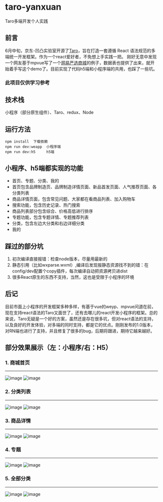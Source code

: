 # taro-yanxuan
Taro多端开发个人实践
## 前言

6月中旬，京东-凹凸实验室开源了[Taro](https://taro.aotu.io/)，旨在打造一套遵循 React 语法规范的多端统一开发框架。作为一个react爱好者，不免想上手实践一把。
刚好无意中发现一个网友基于mpvue写了一个[网易严选商城](https://react.ctolib.com/heyushuo-mpvue-shop-node.html)的例子，数据表也提供了出来，就开始着手写这个demo了。目前实现了代码h5端和小程序端的共用，也踩了一些坑。

### 此项目仅供学习参考

## 技术栈

小程序（部分原生组件）、Taro、redux、Node
## 运行方法

    npm install  下载依赖
    npm run dev:weapp  小程序端
    npm run dev:h5     h5端
## 小程序、h5端都实现的功能

* 首页、专题、分类、我的
* 首页包含品牌制造页、品牌制造详情页面、新品首发页面、人气推荐页面、各分类列表
* 商品详情页面，包含常见问题、大家都在看商品列表、加入购物车
* 搜索功能，包含历史记录、热门搜索
* 商品列表部分包含综合、价格高低进行排序
* 专题功能，包含专题详情、专题推荐列表
* 分类，包含左边大分类和右边详细分类
* 我的
## 踩过的部分坑
1. 初次编译直接报错：检查node版本，尽量用最新的
2. 静态引用（比如wxparse.wxml）,编译后发现报静态资源找不到的错：在config/dev配置个copy插件，每次编译自动把资源拷贝进dist
3. 很多React原生的东西不支持，当然，这也是受限于小程序的环境

## 后记
目前市面上小程序的开发框架多种多样，有基于vue的weyp、mpvue问道在前，现在支持react语法的Taro又面世了，还有去哪儿的react开发小程序的框架。总的来说，Taro无疑是一个好的方案，虽然还是存在很多坑，但对react语法的支持，以及良好的开发体验，对多端的同时支持，都是它的优点。刚刚发布的1.0版本，对RN端也进行了支持，并且修复了很多的bug，后期将跟进，期待它越来越好。

## 部分效果展示（左：小程序/右：H5）
### 1. 商城首页
---

![image](https://github.com/GoatherdNaN/taro-yanxuan/blob/master/screenshots/weapp_index.gif?raw=true) 
![image](https://github.com/GoatherdNaN/taro-yanxuan/blob/master/screenshots/h5_index.gif?raw=true)

### 2. 分类列表
---
![image](https://github.com/GoatherdNaN/taro-yanxuan/blob/master/screenshots/weapp_category.gif?raw=true) 
![image](https://github.com/GoatherdNaN/taro-yanxuan/blob/master/screenshots/h5_category.gif?raw=true)

### 3. 商品详情
---
![image](https://github.com/GoatherdNaN/taro-yanxuan/blob/master/screenshots/weapp_goodsdetail.gif?raw=true) 
![image](https://github.com/GoatherdNaN/taro-yanxuan/blob/master/screenshots/h5_goodsdetail.gif?raw=true)

### 4. 专题
---
![image](https://github.com/GoatherdNaN/taro-yanxuan/blob/master/screenshots/weapp_topic.gif?raw=true) 
![image](https://github.com/GoatherdNaN/taro-yanxuan/blob/master/screenshots/h5_topic.gif?raw=true)

### 5. 全部分类
---
![image](https://github.com/GoatherdNaN/taro-yanxuan/blob/master/screenshots/weapp_allcategory.gif?raw=true) 
![image](https://github.com/GoatherdNaN/taro-yanxuan/blob/master/screenshots/h5_allcategory.gif?raw=true)

